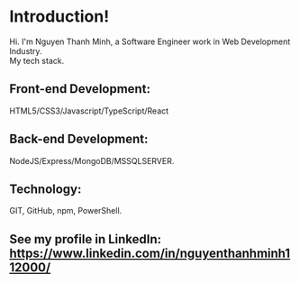 # Introduction!

Hi. I'm Nguyen Thanh Minh, a Software Engineer work in Web Development Industry.\
My tech stack.

## Front-end Development:

HTML5/CSS3/Javascript/TypeScript/React

## Back-end Development:

NodeJS/Express/MongoDB/MSSQLSERVER.

## Technology:
GIT, GitHub, npm, PowerShell.

## See my profile in LinkedIn: https://www.linkedin.com/in/nguyenthanhminh112000/

